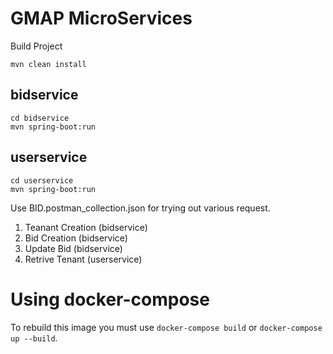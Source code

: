 # GMAP MicroServices


Build Project
``` 
mvn clean install
```
## bidservice

```
cd bidservice
mvn spring-boot:run
```
## userservice

```
cd userservice
mvn spring-boot:run

```

Use BID.postman_collection.json for trying out various request.
1. Teanant Creation (bidservice)
2. Bid Creation (bidservice)
3. Update Bid (bidservice)
4. Retrive Tenant (userservice)


# Using docker-compose
 To rebuild this image you must use `docker-compose build` or `docker-compose up --build`.
